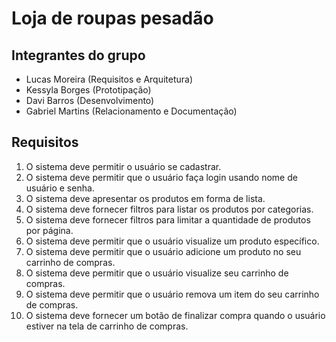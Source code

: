 # Loja de roupas pesadão

## Integrantes do grupo

- Lucas Moreira (Requisitos e Arquitetura)
- Kessyla Borges (Prototipação)
- Davi Barros (Desenvolvimento)
- Gabriel Martins (Relacionamento e Documentação)

## Requisitos

1. O sistema deve permitir o usuário se cadastrar.
2. O sistema deve permitir que o usuário faça login usando nome de usuário e senha.
3. O sistema deve apresentar os produtos em forma de lista.
4. O sistema deve fornecer filtros para listar os produtos por categorias.
5. O sistema deve fornecer filtros para limitar a quantidade de produtos por página.
6. O sistema deve permitir que o usuário visualize um produto específico.
7. O sistema deve permitir que o usuário adicione um produto no seu carrinho de compras.
8. O sistema deve permitir que o usuário visualize seu carrinho de compras.
9. O sistema deve permitir que o usuário remova um item do seu carrinho de compras.
10. O sistema deve fornecer um botão de finalizar compra quando o usuário estiver na tela de carrinho de compras.
